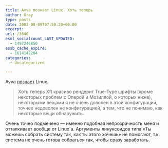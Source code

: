 ```yaml
---
title: Avva познает Linux. Хоть теперь
author: Gray
type: posts
date: 2003-08-09T07:50:20+00:00
excerpt:
url: /3640
esml_socialcount_LAST_UPDATED:
  - 1497246850
essb_cache_expire:
  - 1614142204
categories:
  - Uncategorized

---
```








Avva <a href="http://www.livejournal.com/users/avva/888846.html" target="_blank">познает</a> Linux.

> Хоть теперь Xft красиво рендерит True-Type шрифты (кроме некоторых проблем с Оперой и Мозиллой, о которых ниже), некоторыми вещами я не очень доволен в этой конфигурации, точнее недоволен не конфигурацией, а тем, что не понимаю, как некоторые вещи обнаружить.

Очень точно подмечено &#8212; именно подобная непрозрачность меня и отталкивает вообще от Linux\`а. Аргументы линуксоидов типа &#171;Ты можешь собрать систему так, как ты этого хочешь&#187; не помогают, т.к. система не очень готова собраться так, чтобы сразу заработать.